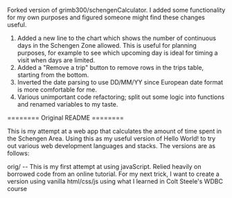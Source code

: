 Forked version of grimb300/schengenCalculator. I added some functionality for my own purposes and figured someone might find
these changes useful.

1) Added a new line to the chart which shows the number of continuous days in the Schengen Zone allowed.
   This is useful for planning purposes, for example to see which upcoming day is ideal for timing a visit when days are limited.
2) Added a "Remove a trip" button to remove rows in the trips table, starting from the bottom.
3) Inverted the date parsing to use DD/MM/YY since European date format is more comfortable for me.
4) Various unimportant code refactoring; split out some logic into functions and renamed variables to my taste.


======== Original README ========

This is my attempt at a web app that calculates the amount of time spent in the Schengen Area.
Using this as my useful version of Hello World! to try out various web development languages and stacks.
The versions are as follows:

  orig/ -- This is my first attempt at using javaScript. Relied heavily on borrowed code from an online tutorial.
  For my next trick, I want to create a version using vanilla html/css/js using what I learned in Colt Steele's WDBC course
